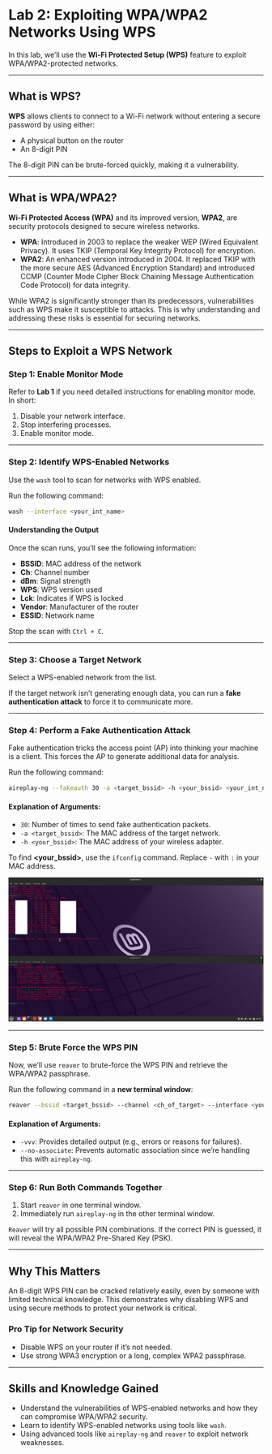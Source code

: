 
# **Lab 2: Exploiting WPA/WPA2 Networks Using WPS**

In this lab, we’ll use the **Wi-Fi Protected Setup (WPS)** feature to exploit WPA/WPA2-protected networks.  

---
## **What is WPS?**
**WPS** allows clients to connect to a Wi-Fi network without entering a secure password by using either:

- A physical button on the router
- An 8-digit PIN

The 8-digit PIN can be brute-forced quickly, making it a vulnerability.

---

## **What is WPA/WPA2?**  
**Wi-Fi Protected Access (WPA)** and its improved version, **WPA2**, are security protocols designed to secure wireless networks.  

- **WPA**: Introduced in 2003 to replace the weaker WEP (Wired Equivalent Privacy). It uses TKIP (Temporal Key Integrity Protocol) for encryption.  
- **WPA2**: An enhanced version introduced in 2004. It replaced TKIP with the more secure AES (Advanced Encryption Standard) and introduced CCMP (Counter Mode Cipher Block Chaining Message Authentication Code Protocol) for data integrity.  

While WPA2 is significantly stronger than its predecessors, vulnerabilities such as WPS make it susceptible to attacks. This is why understanding and addressing these risks is essential for securing networks.

---

## **Steps to Exploit a WPS Network**

### **Step 1: Enable Monitor Mode**
Refer to **Lab 1** if you need detailed instructions for enabling monitor mode. In short:  
1. Disable your network interface.  
2. Stop interfering processes.  
3. Enable monitor mode.  

---

### **Step 2: Identify WPS-Enabled Networks**
Use the `wash` tool to scan for networks with WPS enabled.  

Run the following command:  
```bash
wash --interface <your_int_name>
```

#### **Understanding the Output**
Once the scan runs, you’ll see the following information:  
- **BSSID**: MAC address of the network  
- **Ch**: Channel number  
- **dBm**: Signal strength  
- **WPS**: WPS version used  
- **Lck**: Indicates if WPS is locked  
- **Vendor**: Manufacturer of the router  
- **ESSID**: Network name  

Stop the scan with `Ctrl + C`.  

---

### **Step 3: Choose a Target Network**
Select a WPS-enabled network from the list.  

If the target network isn’t generating enough data, you can run a **fake authentication attack** to force it to communicate more.  

---

### **Step 4: Perform a Fake Authentication Attack**  
Fake authentication tricks the access point (AP) into thinking your machine is a client. This forces the AP to generate additional data for analysis.  

Run the following command:  
```bash
aireplay-ng --fakeauth 30 -a <target_bssid> -h <your_bssid> <your_int_name>
```

#### **Explanation of Arguments**:
- `30`: Number of times to send fake authentication packets.  
- `-a <target_bssid>`: The MAC address of the target network.  
- `-h <your_bssid>`: The MAC address of your wireless adapter.  

To find **<your_bssid>**, use the `ifconfig` command. Replace `-` with `:` in your MAC address.

  ![Fake Authentication Attack](/Part2_Images/p2-2.png)

---

### **Step 5: Brute Force the WPS PIN**
Now, we’ll use `reaver` to brute-force the WPS PIN and retrieve the WPA/WPA2 passphrase.  

Run the following command in a **new terminal window**:  
```bash
reaver --bssid <target_bssid> --channel <ch_of_target> --interface <your_int_name> -vvv --no-associate
```

#### **Explanation of Arguments**:
- `-vvv`: Provides detailed output (e.g., errors or reasons for failures).  
- `--no-associate`: Prevents automatic association since we’re handling this with `aireplay-ng`.  

---

### **Step 6: Run Both Commands Together**
1. Start `reaver` in one terminal window.  
2. Immediately run `aireplay-ng` in the other terminal window.  

`Reaver` will try all possible PIN combinations. If the correct PIN is guessed, it will reveal the WPA/WPA2 Pre-Shared Key (PSK).  

---

## **Why This Matters**
An 8-digit WPS PIN can be cracked relatively easily, even by someone with limited technical knowledge. This demonstrates why disabling WPS and using secure methods to protect your network is critical.  

### **Pro Tip for Network Security**
- Disable WPS on your router if it’s not needed.  
- Use strong WPA3 encryption or a long, complex WPA2 passphrase.  

---  

## **Skills and Knowledge Gained**

- Understand the vulnerabilities of WPS-enabled networks and how they can compromise WPA/WPA2 security.
- Learn to identify WPS-enabled networks using tools like `wash`.
- Using advanced tools like `aireplay-ng` and `reaver` to exploit network weaknesses.
